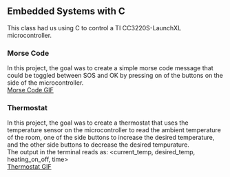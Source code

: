 ## Embedded Systems with C
This class had us using C to control a TI CC3220S-LaunchXL microcontroller.

### Morse Code
In this project, the goal was to create a simple morse code message that could be toggled between 
SOS and OK by pressing on of the buttons on the side of the microcontroller.<br>
[Morse Code GIF](https://github.com/CaleGriggs/SchoolProjects/blob/main/Embedded%20C/Morse%20Code/Morse.gif)

### Thermostat
In this project, the goal was to create a thermostat that uses the temperature sensor on the 
microcontroller to read the ambient temperature of the room, one of the side buttons to increase
the desired temperature, and the other side buttons to decrease the desired tempurature.<br>
The output in the terminal reads as: <current_temp, desired_temp, heating_on_off, time>
<br>
[Thermostat GIF](https://github.com/CaleGriggs/SchoolProjects/blob/main/Embedded%20C/Thermostat/Thermostat.gif)

